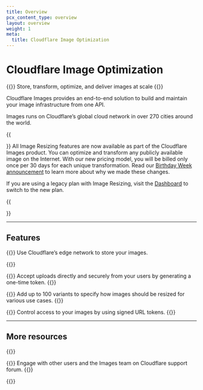 ```yaml
---
title: Overview
pcx_content_type: overview
layout: overview
weight: 1
meta:
  title: Cloudflare Image Optimization
---
```


# Cloudflare Image Optimization

{{<description>}}
Store, transform, optimize, and deliver images at scale
{{</description>}}

Cloudflare Images provides an end-to-end solution to build and maintain your image infrastructure from one API.

Images runs on Cloudflare’s global cloud network in over 270 cities around the world.

{{<Aside type="note" header="Image Resizing is now available as transformations">}}
All Image Resizing features are now available as part of the Cloudflare Images product. You can optimize and transform any publicly available image on the Internet. With our new pricing model, you will be billed only once per 30 days for each unique transformation. Read our [Birthday Week announcement](https://blog.cloudflare.com/merging-images-and-image-resizing/) to learn more about why we made these changes.

If you are using a legacy plan with Image Resizing, visit the [Dashboard](https://dash.cloudflare.com/) to switch to the new plan.

{{</Aside>}}

---

## Features

{{<feature header="Storage" href="/images/upload-images/">}}
Use Cloudflare’s edge network to store your images.

{{</feature>}}

{{<feature header="Direct creator upload" href="/images/upload-images/direct-creator-upload/">}}
Accept uploads directly and securely from your users by generating a one-time token.
{{</feature>}}

{{<feature header="Variants" href="/images/transform-images" cta="Create variants by transforming images">}}
Add up to 100 variants to specify how images should be resized for various use cases.
{{</feature>}}

{{<feature header="Signed URLs" href="/images/manage-images/serve-images/serve-private-images" cta="Serve private images">}}
Control access to your images by using signed URL tokens.
{{</feature>}}

---

## More resources

{{<resource-group>}}
 
{{<resource header="Community Forum" href="https://community.cloudflare.com/c/developers/images/63" icon="learning-center-book">}}
Engage with other users and the Images team on Cloudflare support forum.
{{</resource>}}
 
{{</resource-group>}}
